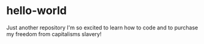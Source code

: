 # hello-world
Just another repository 
I'm so excited to learn how to code and to purchase my freedom from capitalisms slavery!
